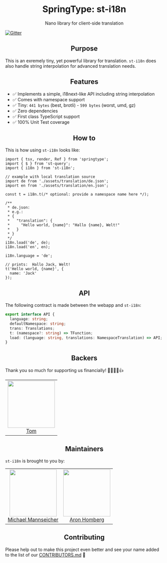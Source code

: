 <h1 align="center">SpringType: st-i18n</h1>

<p align="center">
  Nano library for client-side translation
</p>

[![Gitter](https://badges.gitter.im/springtype-official/springtype.svg)](https://gitter.im/springtype-official/springtype?utm_source=badge&utm_medium=badge&utm_campaign=pr-badge)

<h2 align="center">Purpose</h2>

This is an exremely tiny, yet powerful library for translation. `st-i18n` does also handle string interpolation for advanced translation needs.

<h2 align="center">Features</h2>

- ✅ Implements a simple, i18next-like API including string interpolation
- ✅ Comes with namespace support
- ✅ Tiny: `441 bytes` (best, brotli) - `599 bytes` (worst, umd, gz)
- ✅ Zero dependencies
- ✅ First class TypeScript support
- ✅ 100% Unit Test coverage

<h2 align="center">How to</h2>

This is how using `st-i18n` looks like:

```tsx
import { tsx, render, Ref } from 'springtype';
import { $ } from 'st-query';
import { i18n } from 'st-i18n';

// example with local translation source
import de from './assets/translation/de.json';
import en from './assets/translation/en.json';

const t = i18n.t(/* optional: provide a namespace name here */);

/**
 * de.json:
 * e.g.:
 * {
 *   "translation": {
 *     "Hello world, {name}": "Hallo {name}, Welt!"
 *   }
 * }
 */
i18n.load('de', de);
i18n.load('en', en);

i18n.language = 'de';

// prints:  Hallo Jack, Welt!
t('Hello world, {name}', {
  name: 'Jack'
});
```

<h2 align="center">API</h2>

The following contract is made between the webapp and `st-i18n`:

```typescript
export interface API {
  language: string;
  defaultNamespace: string;
  trans: Translations;
  t: (namespace?: string) => TFunction;
  load: (language: string, translations: NamespaceTranslation) => API;
}
```

<h2 align="center">Backers</h2>

Thank you so much for supporting us financially! 🙏🏻😎🥳👍

<table>
  <tbody>
    <tr>
      <td align="center">
        <img width="150" height="150"
        src="https://avatars2.githubusercontent.com/u/17221813?v=4&s=150">
        </br>
        <a href="https://github.com/jsdevtom">Tom</a>
      </td>
    </tr>
  <tbody>
</table>

<h2 align="center">Maintainers</h2>

`st-i18n` is brought to you by:

<table>
  <tbody>
    <tr>
      <td align="center">
        <img width="150" height="150"
        src="https://avatars2.githubusercontent.com/u/12079044?s=150&v=4">
        </br>
        <a href="https://github.com/mansi1">Michael Mannseicher</a>
      </td>
      <td align="center">
        <img width="150" height="150"
        src="https://avatars3.githubusercontent.com/u/454817?v=4&s=150">
        </br>
        <a href="https://github.com/kyr0">Aron Homberg</a>
      </td>
    </tr>
  <tbody>
</table>

<h2 align="center">Contributing</h2>

Please help out to make this project even better and see your name added to the list of our
[CONTRIBUTORS.md](./CONTRIBUTORS.md) :tada:
